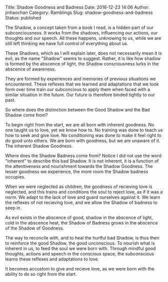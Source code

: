 Title: Shadow Goodness and Badness
Date: 2016-12-23 14:06
Author: jinhaochan
Category: Ramblings
Slug: shadow-goodness-and-badness
Status: published

The Shadow, a concept taken from a book I read, is a hidden part of our subconciousness. It works from the shadows, influencing our actions, our thoughts and our speech. All these happens, unknowing to us, while we are still left thinking we have full control of everything about us.

These Shadows, which as I will explain later, does not necessarily mean it is evil, as the name "Shadow" seems to suggest. Rather, it is like how shadow is formed by the abscence of light, the Shadow consciousness lurks in the abscence of awareness.

They are formed by experiences and memories of previous situations we encountered. These reflexes that we learned and adaptations that we took form over time train our subconcious to apply them when faced with a similar situation in the future. Our future is therefore binded tightly to our past.

So where does the distinction between the Good Shadow and the Bad Shadow come from?

To begin right from the start, we are all born with inherent goodness. No one taught us to love, yet we know how to. No training was done to teach us how to seek and give love. No conditioning was done to make it feel right to do good unto others. We are born with goodness, but we are unaware of it. The inherent Shadow Goodness.

Where does the Shadow Badness come from? Notice I did not use the word "inherent" to describe this bad Shadow. It is not inherent, it is a function of the attentiveness and nourishment towards the Shadow Goodness. The lesser goodness we experience, the more room the Shadow badness occupies.

When we were neglected as children, the goodness of recieving love is neglected, and this trains and conditions the soul to reject love, as if it was a norm. We adapt to the lack of love and guard ourselves against it. We learn the reflexes of not recieving love, and we allow the Shadow of badness to seep in.

As evil exists in the abscence of good, shadow in the abscence of light, cold in the abscence heat, the Shadow of Badness grows in the abscence of the Shadow of Goodness.

The way to reconcile with, and to heal the hurtful bad Shadow, is thus then to reinforce the good Shadow, the good unconscious. To nourish what is inherent in us, to feed the soul we were born with. Through mindful good thoughts, actions and speech in the conscious space, the subconscious learns these reflexes and adaptations to love. 

It becomes accustom to give and recieve love, as we were born with the ability to do so right from the start.
